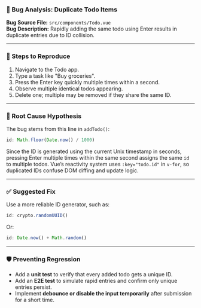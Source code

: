 
### 🐞 Bug Analysis: Duplicate Todo Items

**Bug Source File:** `src/components/Todo.vue`  
**Bug Description:** Rapidly adding the same todo using Enter results in duplicate entries due to ID collision.

---

### 🔁 Steps to Reproduce
1. Navigate to the Todo app.
2. Type a task like "Buy groceries".
3. Press the Enter key quickly multiple times within a second.
4. Observe multiple identical todos appearing.
5. Delete one; multiple may be removed if they share the same ID.

---

### 🧠 Root Cause Hypothesis

The bug stems from this line in `addTodo()`:

```js
id: Math.floor(Date.now() / 1000)
```

Since the ID is generated using the current Unix timestamp in seconds, pressing Enter multiple times within the same second assigns the same `id` to multiple todos. Vue’s reactivity system uses `:key="todo.id"` in `v-for`, so duplicated IDs confuse DOM diffing and update logic.

---

### ✅ Suggested Fix

Use a more reliable ID generator, such as:
```js
id: crypto.randomUUID()
```
Or:
```js
id: Date.now() + Math.random()
```

---

### 🛡️ Preventing Regression

- Add a **unit test** to verify that every added todo gets a unique ID.
- Add an **E2E test** to simulate rapid entries and confirm only unique entries persist.
- Implement **debounce or disable the input temporarily** after submission for a short time.

